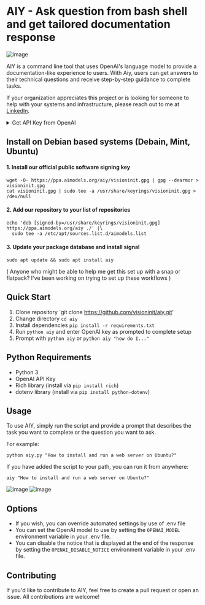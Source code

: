 AIY - Ask question from bash shell and get tailored documentation response 
========================================
![image](https://user-images.githubusercontent.com/654993/216212025-5e9e6725-b042-4010-8f4d-649706565b80.png)

AIY is a command line tool that uses OpenAI's language model to provide a documentation-like experience to users. With Aiy, users can get answers to their technical questions and receive step-by-step guidance to complete tasks.

If your organization appreciates this project or is looking for someone to help with your systems and infrastructure, please reach out to me at [LinkedIn](https://www.linkedin.com/in/riddiough/).


<details>
  <summary>Get API Key from OpenAI</summary>

1.  Get your OpenAI API Key:
2.  Go to OpenAI's website ([https://openai.com/api/login](https://openai.com/api/login))
3.  Sign up or log in to your account
4.  Go to the API Key section ([https://platform.openai.com/account/api-keys](https://platform.openai.com/account/api-keys))
5.  Create a new secret key
6.  Copy the API key
7.  When running Aiy the first time, you will be prompted for your key
  
</details>

Install on Debian based systems (Debain, Mint, Ubuntu)
-------------------

#### 1. Install our official public software signing key

```
wget -O- https://ppa.aimodels.org/aiy/visioninit.gpg | gpg --dearmor > visioninit.gpg
cat visioninit.gpg | sudo tee -a /usr/share/keyrings/visioninit.gpg > /dev/null
```

#### 2. Add our repository to your list of repositories

```
echo 'deb [signed-by=/usr/share/keyrings/visioninit.gpg] https://ppa.aimodels.org/aiy ./' |\
  sudo tee -a /etc/apt/sources.list.d/aimodels.list
```
  
#### 3. Update your package database and install signal

```sudo apt update && sudo apt install aiy```

( Anyone who might be able to help me get this set up with a snap or flatpack? I've been working on trying to set up these workflows )

Quick Start
-----------

1. Clone repository `git clone https://github.com/visioninit/aiy.git'
2. Change directory `cd aiy`
3. Install dependencies `pip install -r requirements.txt`
4. Run `python aiy` and enter OpenAI key as prompted to complete setup
5. Prompt with `python aiy` or `python aiy "how do I..."` 

Python Requirements
------------

*   Python 3
*   OpenAI API Key
*   Rich library (install via `pip install rich`)
*   dotenv library (install via `pip install python-dotenv`)

Usage
-----

To use AIY, simply run the script and provide a prompt that describes the task you want to complete or the question you want to ask.

For example:

`python aiy.py "How to install and run a web server on Ubuntu?"`

If you have added the script to your path, you can run it from anywhere:

`aiy "How to install and run a web server on Ubuntu?"`

![image](https://user-images.githubusercontent.com/654993/216211945-068bb6a6-b937-44ae-a09c-b75aa8f4d9d6.png)
![image](https://user-images.githubusercontent.com/654993/216211997-167f131f-023b-4b90-8f06-fc7a0e377f6b.png)

Options
-------

* If you wish, you can override automated settings by use of .env file
* You can set the OpenAI model to use by setting the `OPENAI_MODEL` environment variable in your .env file.
* You can disable the notice that is displayed at the end of the response by setting the `OPENAI_DISABLE_NOTICE` environment variable in your .env file.

Contributing
------------

If you'd like to contribute to AIY, feel free to create a pull request or open an issue. All contributions are welcome!
